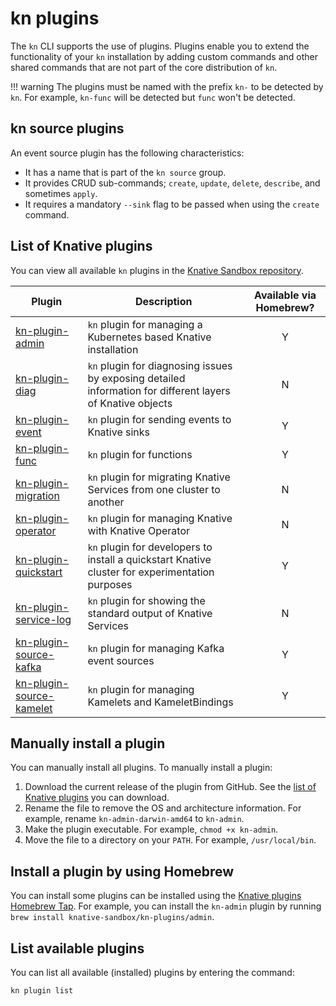 # kn plugins

The `kn` CLI supports the use of plugins. Plugins enable you to extend the functionality of your `kn` installation by adding custom commands and other shared commands that are not part of the core distribution of `kn`.

!!! warning
    The plugins must be named with the prefix `kn-` to be detected by `kn`. For example, `kn-func` will be detected but `func` won't be detected.

## kn source plugins

An event source plugin has the following characteristics:

- It has a name that is part of the `kn source` group.
- It provides CRUD sub-commands; `create`, `update`, `delete`, `describe`, and sometimes `apply`.
- It requires a mandatory `--sink` flag to be passed when using the `create` command.

## List of Knative plugins

You can view all available `kn` plugins in the [Knative Sandbox repository](https://github.com/orgs/knative-sandbox/repositories?q=kn+plugin&type=all&language=&sort=).

<!--TODO: If we're including the following table, the Client WG must be responsible for ensuring that the table is kept up to date, otherwise it should be removed from the docs and just the link to the sandbox repo should be provided-->

| Plugin | Description | Available via Homebrew? |
| --- | --- | :---: |
| [kn-plugin-admin](https://github.com/knative-sandbox/kn-plugin-admin) | `kn` plugin for managing a Kubernetes based Knative installation | Y |
| [kn-plugin-diag](https://github.com/knative-sandbox/kn-plugin-diag) | `kn` plugin for diagnosing issues by exposing detailed information for different layers of Knative objects | N |
| [kn-plugin-event](https://github.com/knative-sandbox/kn-plugin-event) | `kn` plugin for sending events to Knative sinks | Y |
| [kn-plugin-func](https://github.com/knative-sandbox/kn-plugin-func) | `kn` plugin for functions | Y |
| [kn-plugin-migration](https://github.com/knative-sandbox/kn-plugin-migration) | `kn` plugin for migrating Knative Services from one cluster to another | N |
| [kn-plugin-operator](https://github.com/knative-sandbox/kn-plugin-operator) | `kn` plugin for managing Knative with Knative Operator | N |
| [kn-plugin-quickstart](https://github.com/knative-sandbox/kn-plugin-quickstart) | `kn` plugin for developers to install a quickstart Knative cluster for experimentation purposes | Y |
| [kn-plugin-service-log](https://github.com/knative-sandbox/kn-plugin-service-log) | `kn` plugin for showing the standard output of Knative Services | N |
| [kn-plugin-source-kafka](https://github.com/knative-sandbox/kn-plugin-source-kafka) | `kn` plugin for managing Kafka event sources | Y |
| [kn-plugin-source-kamelet](https://github.com/knative-sandbox/kn-plugin-source-kamelet) | `kn` plugin for managing Kamelets and KameletBindings | Y |

## Manually install a plugin

You can manually install all plugins. To manually install a plugin:

1. Download the current release of the plugin from GitHub. See the [list of Knative plugins](#list-of-knative-plugins) you can download.
1. Rename the file to remove the OS and architecture information. For example, rename `kn-admin-darwin-amd64` to `kn-admin`.
1. Make the plugin executable. For example, `chmod +x kn-admin`.
1. Move the file to a directory on your `PATH`. For example, `/usr/local/bin`.

## Install a plugin by using Homebrew

You can install some plugins can be installed using the [Knative plugins Homebrew Tap](https://github.com/knative-sandbox/homebrew-kn-plugins/). For example, you can install the `kn-admin` plugin by running `brew install knative-sandbox/kn-plugins/admin`.

## List available plugins

You can list all available (installed) plugins by entering the command:

```bash
kn plugin list
```
